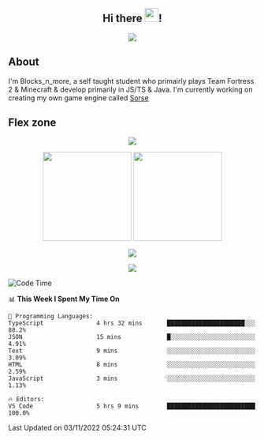 <h2 align="center">
  Hi there <img src="https://media.giphy.com/media/hvRJCLFzcasrR4ia7z/giphy.gif" width="28">!
</h2>

<p align="center">
  <img src="https://forthebadge.com/images/badges/0-percent-optimized.svg">
</p>

## About
I'm Blocks_n_more, a self taught student who primairly plays Team Fortress 2 & Minecraft & develop primarily in JS/TS & Java. I'm currently working on creating my own game engine called [Sorse](https://github.com/Wave-Studio/sorse2)

## Flex zone
<p align="center">
 <img src="https://github-profile-summary-cards.vercel.app/api/cards/profile-details?username=Blocksnmore&theme=github_dark">
</p>
<p align="center">
 <img height="180em" src="https://github-readme-stats.vercel.app/api?username=Blocksnmore&show_icons=true&theme=dark&hide_border=true">
 <img height="180em" src="https://github-readme-stats.vercel.app/api/top-langs/?username=Blocksnmore&layout=compact&theme=dark&hide_border=true"> 
</p>
<p align="center">
 <img src="https://github-readme-streak-stats.herokuapp.com/?user=Blocksnmore&theme=dark&hide_border=true">
</p>
<p align="center">
 <img src="https://activity-graph.herokuapp.com/graph?username=Blocksnmore&theme=github&hide_border=true"> 
</p>

<!--START_SECTION:waka-->
![Code Time](http://img.shields.io/badge/Code%20Time-429%20hrs%2037%20mins-blue)

📊 **This Week I Spent My Time On** 

```text
💬 Programming Languages: 
TypeScript               4 hrs 32 mins       ██████████████████████░░░   88.2% 
JSON                     15 mins             █░░░░░░░░░░░░░░░░░░░░░░░░   4.91% 
Text                     9 mins              ░░░░░░░░░░░░░░░░░░░░░░░░░   3.09% 
HTML                     8 mins              ░░░░░░░░░░░░░░░░░░░░░░░░░   2.59% 
JavaScript               3 mins              ░░░░░░░░░░░░░░░░░░░░░░░░░   1.13%

🔥 Editors: 
VS Code                  5 hrs 9 mins        █████████████████████████   100.0%

```


 Last Updated on 03/11/2022 05:24:31 UTC
<!--END_SECTION:waka-->
